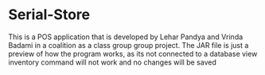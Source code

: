 # Serial-Store
This is a POS application that is developed by Lehar Pandya and Vrinda Badami in a coalition as a class group group project.
The JAR file is just a preview of how the program works, as its not connected to a database view inventory command will not work and no changes will be saved

